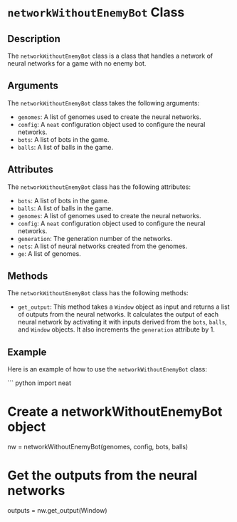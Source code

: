 <h1><code>networkWithoutEnemyBot</code> Class</h1><h2>Description</h2><p>The <code>networkWithoutEnemyBot</code> class is a class that handles a network of neural networks for a game with no enemy bot.</p><h2>Arguments</h2><p>The <code>networkWithoutEnemyBot</code> class takes the following arguments:</p><ul><li><code>genomes</code>: A list of genomes used to create the neural networks.</li><li><code>config</code>: A <code>neat</code> configuration object used to configure the neural networks.</li><li><code>bots</code>: A list of bots in the game.</li><li><code>balls</code>: A list of balls in the game.</li></ul><h2>Attributes</h2><p>The <code>networkWithoutEnemyBot</code> class has the following attributes:</p><ul><li><code>bots</code>: A list of bots in the game.</li><li><code>balls</code>: A list of balls in the game.</li><li><code>genomes</code>: A list of genomes used to create the neural networks.</li><li><code>config</code>: A <code>neat</code> configuration object used to configure the neural networks.</li><li><code>generation</code>: The generation number of the networks.</li><li><code>nets</code>: A list of neural networks created from the genomes.</li><li><code>ge</code>: A list of genomes.</li></ul><h2>Methods</h2><p>The <code>networkWithoutEnemyBot</code> class has the following methods:</p><ul><li><code>get_output</code>: This method takes a <code>Window</code> object as input and returns a list of outputs from the neural networks. It calculates the output of each neural network by activating it with inputs derived from the <code>bots</code>, <code>balls</code>, and <code>Window</code> objects. It also increments the <code>generation</code> attribute by 1.</li></ul><h2>Example</h2><p>Here is an example of how to use the <code>networkWithoutEnemyBot</code> class:</p>
``` python
import neat

# Create a networkWithoutEnemyBot object
nw = networkWithoutEnemyBot(genomes, config, bots, balls)

# Get the outputs from the neural networks
outputs = nw.get_output(Window)
```
